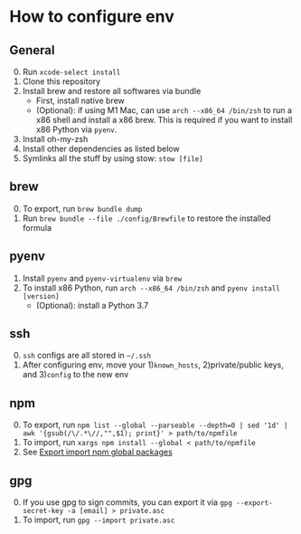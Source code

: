 # How to configure env

## General

0. Run `xcode-select install`
1. Clone this repository
2. Install brew and restore all softwares via bundle
    - First, install native brew
    - (Optional): if using M1 Mac, can use `arch --x86_64 /bin/zsh` to run a x86 shell and install a x86 brew.
        This is required if you want to install x86 Python via `pyenv`.
3. Install oh-my-zsh
4. Install other dependencies as listed below
5. Symlinks all the stuff by using stow: `stow [file]`

## brew 

0. To export, run `brew bundle dump`
1. Run `brew bundle --file ./config/Brewfile` to restore the installed formula

## pyenv

1. Install `pyenv` and `pyenv-virtualenv` via `brew`
2. To install x86 Python, run `arch --x86_64 /bin/zsh` and `pyenv install [version]`
    - (Optional): install a Python 3.7

## ssh

0. `ssh` configs are all stored in `~/.ssh`
1. After configuring env, move your 1)`known_hosts`, 2)private/public keys, and 3)`config` to the new env

## npm

0. To export, run `npm list --global --parseable --depth=0 | sed '1d' | awk '{gsub(/\/.*\//,"",$1); print}' > path/to/npmfile`
1. To import, run `xargs npm install --global < path/to/npmfile`
2. See [Export import npm global packages](https://stackoverflow.com/a/41199625)

## gpg

0. If you use gpg to sign commits, you can export it via `gpg --export-secret-key -a [email] > private.asc`
1. To import, run `gpg --import private.asc`

